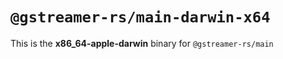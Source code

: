 # `@gstreamer-rs/main-darwin-x64`

This is the **x86_64-apple-darwin** binary for `@gstreamer-rs/main`
